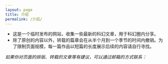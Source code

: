 ```yaml
---
layout: page
title: 介绍
permalink: /介绍/
---
```


- 这是一个临时发布的网站，收集一些最新的科幻文章，用于科幻圈内分享。
- 除了原创的内容以外，转载的篇章会在从半个月到一个季节的时间内撤销。为了限制页面规模，每一篇作品以短篇的长度展示后续的内容请自行寻找。



​		*如果你对页面的排版、转载的文章等有建议，可以通过邮箱的方式联系：*

